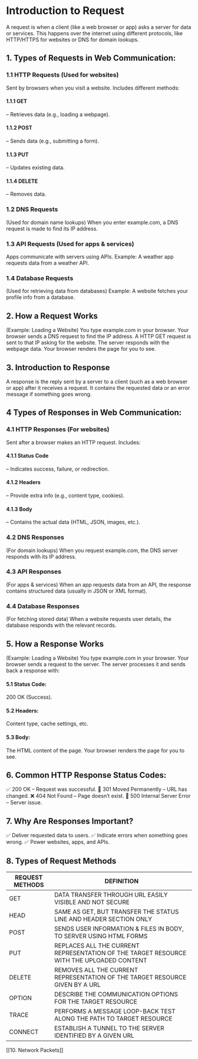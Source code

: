 ```table-of-contents
```
# Introduction to Request
A request is when a client (like a web browser or app) asks a server for data or services. This happens over the internet using different protocols, like HTTP/HTTPS for websites or DNS for domain lookups.
## 1. Types of Requests in Web Communication:
### 1.1 HTTP Requests (Used for websites)
Sent by browsers when you visit a website.
Includes different methods:
#### 1.1.1 GET
– Retrieves data (e.g., loading a webpage).
#### 1.1.2 POST
– Sends data (e.g., submitting a form).
#### 1.1.3 PUT
– Updates existing data.
#### 1.1.4 DELETE
– Removes data.
### 1.2 DNS Requests
(Used for domain name lookups)
When you enter example.com, a DNS request is made to find its IP address.
### 1.3 API Requests (Used for apps & services)
Apps communicate with servers using APIs.
Example: A weather app requests data from a weather API.
### 1.4 Database Requests 
(Used for retrieving data from databases)
Example: A website fetches your profile info from a database.
## 2. How a Request Works
(Example: Loading a Website)
You type example.com in your browser.
Your browser sends a DNS request to find the IP address.
A HTTP GET request is sent to that IP asking for the website.
The server responds with the webpage data.
Your browser renders the page for you to see.
## 3. Introduction to Response
A response is the reply sent by a server to a client (such as a web browser or app) after it receives a request. It contains the requested data or an error message if something goes wrong.
## 4 Types of Responses in Web Communication:

### 4.1 HTTP Responses (For websites)
Sent after a browser makes an HTTP request.
Includes:
#### 4.1.1 Status Code 
– Indicates success, failure, or redirection.
#### 4.1.2 Headers
– Provide extra info (e.g., content type, cookies).
#### 4.1.3 Body 
– Contains the actual data (HTML, JSON, images, etc.).
### 4.2 DNS Responses 
(For domain lookups)
When you request example.com, the DNS server responds with its IP address.
### 4.3 API Responses
(For apps & services)
When an app requests data from an API, the response contains structured data (usually in JSON or XML format).
### 4.4 Database Responses 
(For fetching stored data)
When a website requests user details, the database responds with the relevant records.
## 5. How a Response Works 
(Example: Loading a Website)
You type example.com in your browser.
Your browser sends a request to the server.
The server processes it and sends back a response with:
#### 5.1 Status Code: 
200 OK (Success).
#### 5.2 Headers: 
Content type, cache settings, etc.
#### 5.3 Body: 
The HTML content of the page.
Your browser renders the page for you to see.
## 6. Common HTTP Response Status Codes:
✅ 200 OK – Request was successful.
🔄 301 Moved Permanently – URL has changed.
❌ 404 Not Found – Page doesn’t exist.
🚫 500 Internal Server Error – Server issue.
## 7. Why Are Responses Important?
✅ Deliver requested data to users.
✅ Indicate errors when something goes wrong.
✅ Power websites, apps, and APIs.

## 8. Types of Request Methods

| REQUEST METHODS | DEFINITION                                                                               |
| --------------- | ---------------------------------------------------------------------------------------- |
| GET             | DATA TRANSFER THROUGH URL EASILY VISIBLE AND NOT SECURE                                  |
| HEAD            | SAME AS GET, BUT TRANSFER THE STATUS LINE AND HEADER SECTION ONLY                        |
| POST            | SENDS USER INFORMATION & FILES IN BODY, TO SERVER USING HTML FORMS                       |
| PUT             | REPLACES ALL THE CURRENT REPRESENTATION OF THE TARGET RESOURCE WITH THE UPLOADED CONTENT |
| DELETE          | REMOVES ALL THE CURRENT REPRESENTATION OF THE TARGET RESOURCE GIVEN BY A URL             |
| OPTION          | DESCRIBE THE COMMUNICATION OPTIONS FOR THE TARGET RESOURCE                               |
| TRACE           | PERFORMS A MESSAGE LOOP-BACK TEST ALONG THE PATH TO TARGET RESOURCE                      |
| CONNECT         | ESTABLISH A TUNNEL TO THE SERVER IDENTIFIED BY A GIVEN URL                               |

[[10. Network Packets]]